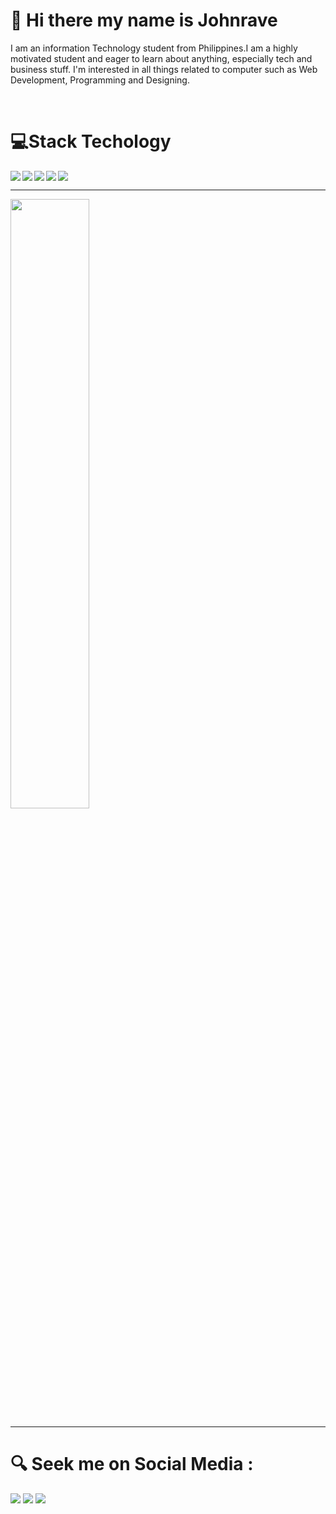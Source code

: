 
<h1>👋 Hi there my name is Johnrave</h1>
<p>I am an information Technology student from Philippines.I am a highly motivated student and eager to learn about anything, especially tech and business stuff. I'm interested in all things related to computer such as Web Development, Programming and Designing.</p>

<br/>
<!--- Languages --->
<h1>💻Stack Techology</h1>
<img  align ="left" src="https://img.shields.io/badge/HTML5-E34F26?style=for-the-badge&logo=html5&logoColor=white"/>
<img  align ="left" src="https://img.shields.io/badge/CSS3-1572B6?style=for-the-badge&logo=css3&logoColor=white"/>
<img  align ="left" src="https://img.shields.io/badge/JavaScript-323330?style=for-the-badge&logo=javascript&logoC"/>
<img align ="left"  src="https://img.shields.io/badge/Figma-F24E1E?style=for-the-badge&logo=figma&logoColor=white"/>
<img   src="https://img.shields.io/badge/Bootstrap-563D7C?style=for-the-badge&logo=bootstrap&logoColor=white"/>

<!--- Stats --->
<hr>

<img   width = "50%" src="https://github-readme-stats.vercel.app/api/top-langs/?username=Johnravee&layout=compact"/>

<hr>

<h1>🔍 Seek me on Social Media :</h1>
<a align ="left" href ="mailto:johnravemimayn@gmail.com" target="_blank"><img src="https://img.shields.io/badge/Gmail-D14836?style=for-the-badge&logo=gmail&logoColor=white"/></a>
<a align ="left" href ="https://www.facebook.com/profile.php?id=100089257526973" target="_blank"><img src="https://img.shields.io/badge/Facebook-%231877F2.svg?style=for-the-badge&logo=Facebook&logoColor=white"/></a>
<a href ="https://www.linkedin.com/in/johrave-mimay-740a06237/" target="_blank"><img src="https://img.shields.io/badge/linkedin-%230077B5.svg?style=for-the-badge&logo=linkedin&logoColor=white"/></a>








